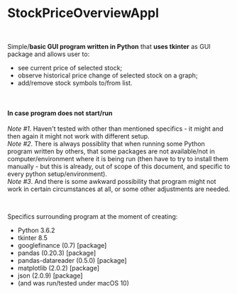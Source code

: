 # StockPriceOverviewAppl

<br>

Simple/**basic GUI program written in Python** that **uses tkinter** as GUI package and allows user to:
- see current price of selected stock;
- observe historical price change of selected stock on a graph;
- add/remove stock symbols to/from list.

<br>

#### In case program does not start/run

*Note #1*. Haven't tested with other than mentioned specifics - it might and then again it might not work with different setup.<br> 
*Note #2*. There is always possiblity that when running some Python program written by others, that some packages are not available/not in computer/environment where it is being run (then have to try to install them manually - but this is already, out of scope of this document, and specific to every python setup/environment).<br>
*Note #3*. And there is some awkward possibility that program might not work in certain circumstances at all, or some other adjustments are needed.<br>

<br>

Specifics surrounding program at the moment of creating:
- Python 3.6.2
- tkinter 8.5
- googlefinance (0.7) [package]
- pandas (0.20.3) [package]
- pandas-datareader (0.5.0) [package]
- matplotlib (2.0.2) [package]
- json (2.0.9) [package]
- (and was run/tested under macOS 10)
